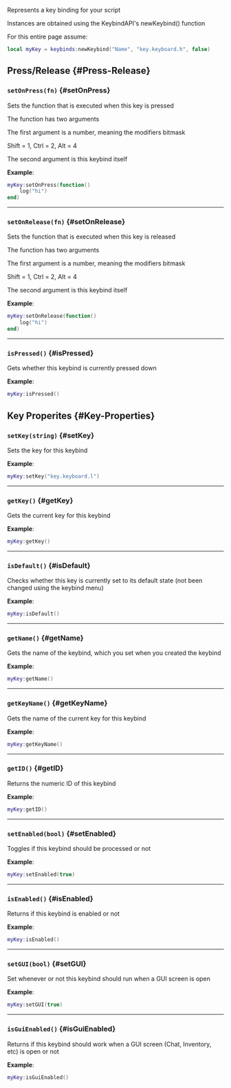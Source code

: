 Represents a key binding for your script

Instances are obtained using the KeybindAPI's newKeybind() function

For this entire page assume:

```lua
local myKey = keybinds:newKeybind("Name", "key.keyboard.h", false)
```

## Press/Release \{#Press-Release}

### `setOnPress(fn)` \{#setOnPress}

Sets the function that is executed when this key is pressed

The function has two arguments

The first argument is a number, meaning the modifiers bitmask

Shift = 1, Ctrl = 2, Alt = 4

The second argument is this keybind itself

**Example**:

```lua
myKey:setOnPress(function()
    log("hi")
end)
```

---

### `setOnRelease(fn)` \{#setOnRelease}

Sets the function that is executed when this key is released

The function has two arguments

The first argument is a number, meaning the modifiers bitmask

Shift = 1, Ctrl = 2, Alt = 4

The second argument is this keybind itself

**Example**:

```lua
myKey:setOnRelease(function()
    log("hi")
end)
```

---

### `isPressed()` \{#isPressed}

Gets whether this keybind is currently pressed down

**Example**:

```lua
myKey:isPressed()
```

## Key Properites \{#Key-Properties}

### `setKey(string)` \{#setKey}

Sets the key for this keybind

**Example**:

```lua
myKey:setKey("key.keyboard.l")
```

---

### `getKey()` \{#getKey}

Gets the current key for this keybind

**Example**:

```lua
myKey:getKey()
```

---

### `isDefault()` \{#isDefault}

Checks whether this key is currently set to its default state (not been changed using the keybind menu)

**Example**:

```lua
myKey:isDefault()
```

---

### `getName()` \{#getName}

Gets the name of the keybind, which you set when you created the keybind

**Example**:

```lua
myKey:getName()
```

---

### `getKeyName()` \{#getKeyName}

Gets the name of the current key for this keybind

**Example**:

```lua
myKey:getKeyName()
```

---

### `getID()` \{#getID}

Returns the numeric ID of this keybind

**Example**:

```lua
myKey:getID()
```

---

### `setEnabled(bool)` \{#setEnabled}

Toggles if this keybind should be processed or not

**Example**:

```lua
myKey:setEnabled(true)
```

---

### `isEnabled()` \{#isEnabled}

Returns if this keybind is enabled or not

**Example**:

```lua
myKey:isEnabled()
```

---

### `setGUI(bool)` \{#setGUI}

Set whenever or not this keybind should run when a GUI screen is open

**Example**:

```lua
myKey:setGUI(true)
```

---

### `isGuiEnabled()` \{#isGuiEnabled}

Returns if this keybind should work when a GUI screen (Chat, Inventory, etc) is open or not

**Example**:

```lua
myKey:isGuiEnabled()
```
